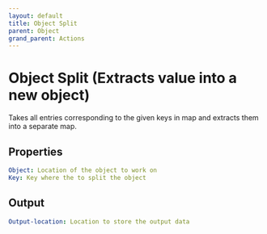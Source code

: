```yaml
---
layout: default
title: Object Split
parent: Object
grand_parent: Actions
---
```

# Object Split (Extracts value into a new object)
Takes all entries corresponding to the given keys in map and extracts them into a separate map.

## Properties
```yaml
Object: Location of the object to work on
Key: Key where the to split the object
```

## Output
```yaml
Output-location: Location to store the output data
```
